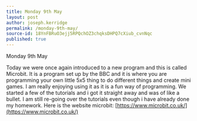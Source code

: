 ```yaml
---
title: Monday 9th May
layout: post
author: joseph.kerridge
permalink: /monday-9th-may/
source-id: 18YnFBRuO3ejj5RPQchOZ3chqksDHPQ7cXiub_cvnNqc
published: true
---
```

Monday 9th May 

Today we were once again introduced to a new program and this is called Microbit. It is a program set up by the BBC and it is where you are programming your own little 5x5 thing to do different things and create mini games. I am really enjoying using it as it is a fun way of programming. We started a few of the tutorials and i got it straight away and was of like a bullet. I am still re-going over the tutorials even though i have already done my homework. Here is the website microbit: [https://www.microbit.co.uk/](https://www.microbit.co.uk/)

